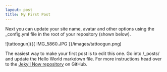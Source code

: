 ```yaml
---
layout: post
title: My First Post 
---
```


Next you can update your site name, avatar and other options using the _config.yml file in the root of your repository (shown below).

![tattoogun]({{ IMG_5860.JPG }}/images/tattoogun.png)

The easiest way to make your first post is to edit this one. Go into /_posts/ and update the Hello World markdown file. For more instructions head over to the [Jekyll Now repository](https://github.com/barryclark/jekyll-now) on GitHub.
